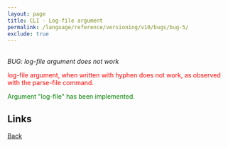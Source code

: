 ```yaml
---
layout: page
title: CLI - Log-file argument
permalink: /language/reference/versioning/v10/bugs/bug-5/
exclude: true
---
```

<br>_BUG: log-file argument does not work_

<span style="color:red">log-file argument, when written with hyphen does not work, as observed with the parse-file command.</span>

<span style="color:green">Argument "log-file" has been implemented.</span>


## Links
[Back](/language/reference/versioning/v10/transpiler10/)
